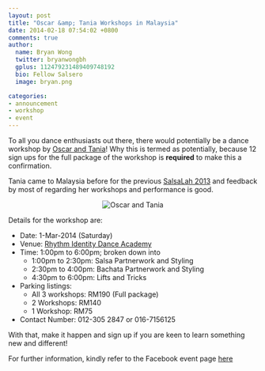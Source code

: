 ```yaml
---
layout: post
title: "Oscar &amp; Tania Workshops in Malaysia"
date: 2014-02-18 07:54:02 +0800
comments: true
author:
  name: Bryan Wong
  twitter: bryanwongbh
  gplus: 112479231489409748192 
  bio: Fellow Salsero
  image: bryan.png

categories: 
- announcement
- workshop
- event
---
```

To all you dance enthusiasts out there, there would potentially be a dance workshop by [Oscar and Tania](http://www.facebook.com/OscarAndTania)! Why this is termed as potentially, because 12 sign ups for the full package of the workshop is **required** to make this a confirmation.
<!--more-->
Tania came to Malaysia before for the previous [SalsaLah 2013](http://www.facebook.com/events/398730120242789/‎) and feedback by most of regarding her workshops and performance is good.

<p align="center">
	<img src="/images/posts/oscarandtania2014.jpg" alt="Oscar and Tania" />
</p>

Details for the workshop are:

- Date: 1-Mar-2014 (Saturday)
- Venue: [Rhythm Identity Dance Academy](http://www.salsakl.com/#!/studios/rhythm-identity-dance-academy-kuala-lumpur)
- Time: 1:00pm to 6:00pm; broken down into
	- 1:00pm to 2:30pm: Salsa Partnerwork and Styling
	- 2:30pm to 4:00pm: Bachata Partnerwork and Styling
	- 4:30pm to 6:00pm: Lifts and Tricks
- Parking listings:
	- All 3 workshops: RM190 (Full package)
	- 2 Workshops: RM140
	- 1 Workshop: RM75
- Contact Number: 012-305 2847 or 016-7156125

With that, make it happen and sign up if you are keen to learn something new and different! 

For further information, kindly refer to the Facebook event page [here](http://www.facebook.com/events/584026191687342)